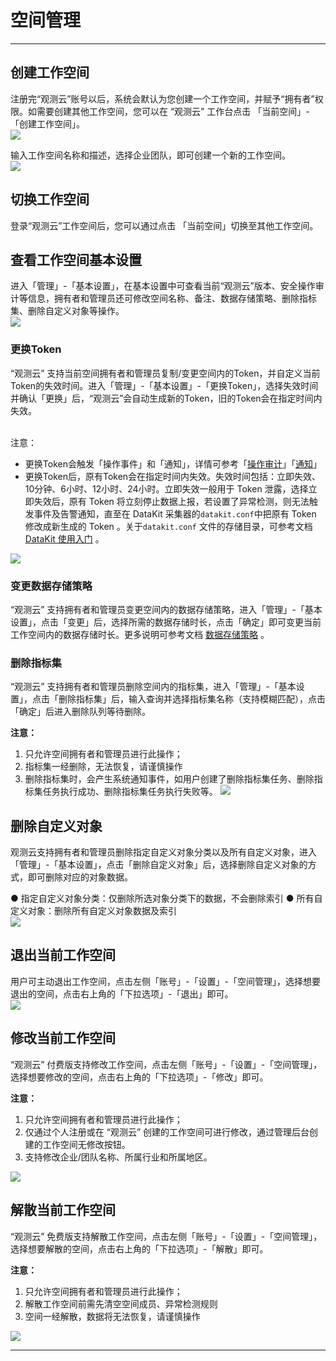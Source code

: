 # 空间管理
---


## 创建工作空间

注册完“观测云”账号以后，系统会默认为您创建一个工作空间，并赋予“拥有者”权限。如需要创建其他工作空间，您可以在 “观测云” 工作台点击 「当前空间」-「创建工作空间」。<br />![](img/Creating.a.workspace.png)

输入工作空间名称和描述，选择企业团队，即可创建一个新的工作空间。<br />![](img/workspace_1.png)

## 切换工作空间

登录“观测云”工作空间后，您可以通过点击 「当前空间」切换至其他工作空间。


## 查看工作空间基本设置

进入「管理」-「基本设置」，在基本设置中可查看当前“观测云”版本、安全操作审计等信息，拥有者和管理员还可修改空间名称、备注、数据存储策略、删除指标集、删除自定义对象等操作。<br />![](img/7.custom_cloud_2.png)


### 更换Token

“观测云” 支持当前空间拥有者和管理员复制/变更空间内的Token，并自定义当前Token的失效时间。进入「管理」-「基本设置」-「更换Token」，选择失效时间并确认「更换」后，“观测云”会自动生成新的Token，旧的Token会在指定时间内失效。

<br />注意：

- 更换Token会触发「操作事件」和「通知」，详情可参考「[操作审计](../management/operation-audit.md)」「[通知](../management/system-notification.md)」
- 更换Token后，原有Token会在指定时间内失效。失效时间包括：立即失效、10分钟、6小时、12小时、24小时。立即失效一般用于 Token 泄露，选择立即失效后，原有 Token 将立刻停止数据上报，若设置了异常检测，则无法触发事件及告警通知，直至在 DataKit 采集器的`datakit.conf`中把原有 Token 修改成新生成的 Token 。关于`datakit.conf` 文件的存储目录，可参考文档 [DataKit 使用入门](../datakit/datakit-service-how-to.md) 。

![](img/datakit.png)


### 变更数据存储策略

“观测云” 支持拥有者和管理员变更空间内的数据存储策略，进入「管理」-「基本设置」，点击「变更」后，选择所需的数据存储时长，点击「确定」即可变更当前工作空间内的数据存储时长。更多说明可参考文档 [数据存储策略](../billing/billing-method/data-storage.md) 。


### 删除指标集

“观测云” 支持拥有者和管理员删除空间内的指标集，进入「管理」-「基本设置」，点击「删除指标集」后，输入查询并选择指标集名称（支持模糊匹配），点击「确定」后进入删除队列等待删除。

**注意：**

1. 只允许空间拥有者和管理员进行此操作；
1. 指标集一经删除，无法恢复，请谨慎操作
1. 删除指标集时，会产生系统通知事件，如用户创建了删除指标集任务、删除指标集任务执行成功、删除指标集任务执行失败等。
![](img/11.metric_1.png)


## 删除自定义对象

观测云支持拥有者和管理员删除指定自定义对象分类以及所有自定义对象，进入「管理」-「基本设置」，点击「删除自定义对象」后，选择删除自定义对象的方式，即可删除对应的对象数据。

● 指定自定义对象分类：仅删除所选对象分类下的数据，不会删除索引
● 所有自定义对象：删除所有自定义对象数据及索引
<br />![](img/7.custom_cloud_3.png)

## 退出当前工作空间

用户可主动退出工作空间，点击左侧「账号」-「设置」-「空间管理」，选择想要退出的空间，点击右上角的「下拉选项」-「退出」即可。<br />![](img/5.workspace_8.png)


## 修改当前工作空间

“观测云” 付费版支持修改工作空间，点击左侧「账号」-「设置」-「空间管理」，选择想要修改的空间，点击右上角的「下拉选项」-「修改」即可。

**注意：**

1. 只允许空间拥有者和管理员进行此操作；
1. 仅通过个人注册或在 “观测云” 创建的工作空间可进行修改，通过管理后台创建的工作空间无修改按钮。
1. 支持修改企业/团队名称、所属行业和所属地区。

![](img/5.workspace_7.png)

## 解散当前工作空间

“观测云” 免费版支持解散工作空间，点击左侧「账号」-「设置」-「空间管理」，选择想要解散的空间，点击右上角的「下拉选项」-「解散」即可。

**注意：**

1. 只允许空间拥有者和管理员进行此操作；
2. 解散工作空间前需先清空空间成员、异常检测规则
3. 空间一经解散，数据将无法恢复，请谨慎操作

![](img/5.workspace_6.png)


---


